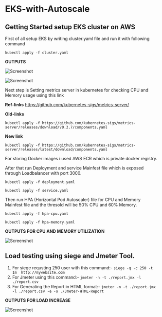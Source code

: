 # EKS-with-Autoscale

## Getting Started setup EKS cluster on AWS

First of all setup EKS by writing cluster.yaml file and run it with following command

``` kubectl apply -f cluster.yaml ```

**OUTPUTS**

![Screenshot](./images/aws-eks-1.png)

![Screenshot](./images/eks-output2.png)

Next step is Setting metrics server in kubernetes for checking CPU and Memory usage using this link 


**Ref-links**  https://github.com/kubernetes-sigs/metrics-server/

**Old-links**

``` kubectl apply -f https://github.com/kubernetes-sigs/metrics-server/releases/download/v0.3.7/components.yaml ```


**New link**

```
kubectl apply -f https://github.com/kubernetes-sigs/metrics-server/releases/latest/download/components.yaml
```

For storing Docker images i used AWS ECR which is private docker registry. 


After that run Deployment and service Mainfest file which is exposed through Loadbalancer with port 3000. 

``` kubectl apply -f deployment.yaml ```

``` kubectl apply -f service.yaml ```

Then run HPA (Horizontal Pod Autoscaler) file for CPU and Memory Mainfest file and the thresold will be 50% CPU and 60% Memory.
 
``` kubectl apply -f hpa-cpu.yaml ```

``` kubectl apply -f hpa-memory.yaml ```

**OUTPUTS FOR CPU AND MEMORY UTILIZATION**

![Screenshot](./images/top.png)


## Load testing using siege and Jmeter Tool.

1. For siege requsting 250 user with this command:- ``` siege -q -c 250 -t 1m  http://mywebsite.com ```
2. For Jmeter using this command:-                  ``` jmeter -n -t ./report.jmx -l ./report.csv ```
3. For Generating the Report in HTML format:-       ``` jmeter -n -t ./report.jmx -l ./report.csv -e -o ./Jmeter-HTML-Report ``` 


**OUTPUTS FOR LOAD INCREASE**


![Screenshot](./images/output-for-Loadtest.png)

